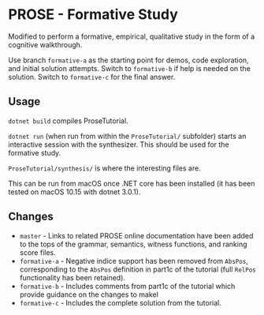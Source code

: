 # PROSE - Formative Study

Modified to perform a formative, empirical, qualitative study in the form of a cognitive walkthrough.

Use branch `formative-a` as the starting point for demos, code exploration, and initial solution attempts. Switch to `formative-b` if help is needed on the solution. Switch to `formative-c` for the final answer.

## Usage

`dotnet build` compiles ProseTutorial.

`dotnet run` (when run from within the `ProseTutorial/` subfolder) starts an interactive session with the synthesizer. This should be used for the formative study.

`ProseTutorial/synthesis/` is where the interesting files are.

This can be run from macOS once .NET core has been installed (it has been tested on macOS 10.15 with dotnet 3.0.1).

## Changes

* `master` - Links to related PROSE online documentation have been added to the tops of the grammar, semantics, witness functions, and ranking score files.
* `formative-a` - Negative indice support has been removed from `AbsPos`, corresponding to the `AbsPos` definition in part1c of the tutorial (full `RelPos` functionality has been retained).
* `formative-b` - Includes comments from part1c of the tutorial which provide guidance on the changes to makel
* `formative-c` - Includes the complete solution from the tutorial.